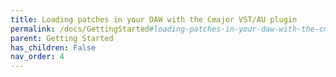 ```yaml
---
title: Loading patches in your DAW with the Cmajor VST/AU plugin
permalink: /docs/GettingStarted#loading-patches-in-your-daw-with-the-cmajor-vstau-plugin
parent: Getting Started
has_children: False
nav_order: 4
---
```

